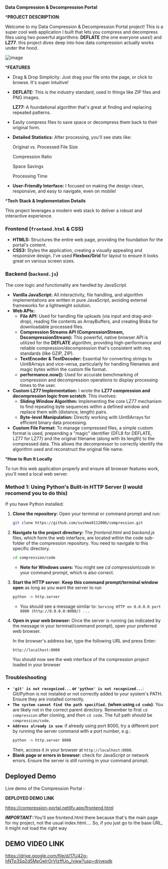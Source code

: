 **Data Compression & Decompression Portal**

 ***PROJECT DESCRIPTION**:
 
Welcome to my Data Compression & Decompression Portal project! This is a super cool web application I built that lets you compress and decompress files using two powerful algorithms: **DEFLATE** (the one everyone uses!) and **LZ77**.
this project dives deep into how data compression actually works under the hood.

![image](https://github.com/user-attachments/assets/47da713f-8045-4dac-8bb7-54542a9695ba)

***FEATURES**

  * Drag & Drop Simplicity: Just drag your file onto the page, or click to browse. It's super intuitive\!
  *
      **DEFLATE:** This is the industry standard, used in things like ZIP files and PNG images.
      
      **LZ77:** A foundational algorithm that's great at finding and replacing repeated patterns.
  * Easily compress files to save space or decompress them back to their original form.
  * **Detailed Statistics:** After processing, you'll see stats like:
    
    Original vs. Processed File Size
    
    Compression Ratio
    
    Space Savings
    
    Processing Time
    
  * **User-Friendly Interface:** I focused on making the design clean, responsive, and easy to navigate, even on mobile!
  


 ***Tech Stack & Implementation Details**

This project leverages a modern web stack to deliver a robust and interactive experience.

### Frontend (`frontend.html` & CSS)

  * **HTML5:** Structures the entire web page, providing the foundation for the portal's content.
  * **CSS3:** Styles the application, creating a visually appealing and responsive design. I've used **Flexbox/Grid** for layout to ensure it looks great on various screen sizes.

### Backend (`backend.js`)

The core logic and functionality are handled by JavaScript.

  * **Vanilla JavaScript:** All interactivity, file handling, and algorithm implementations are written in pure JavaScript, avoiding external frameworks for a lightweight solution.
  * **Web APIs:**
      * **File API:** Used for handling file uploads (via input and drag-and-drop), reading file contents as ArrayBuffers, and creating Blobs for downloadable processed files.
      * **Compression Streams API (CompressionStream, DecompressionStream):** This powerful, native browser API is utilized for the **DEFLATE** algorithm, providing high-performance and reliable compression/decompression that's consistent with req standards (like GZIP, ZIP).
      * **TextEncoder & TextDecoder:** Essential for converting strings to Uint8Arrays and vice-versa, particularly for handling filenames and magic bytes within the custom file format.
      * **performance.now():** Used for accurate benchmarking of compression and decompression operations to display processing times to the user.
  * **Custom LZ77 Implementation:** I wrote the **LZ77 compression and decompression logic from scratch**. This involves:
      * **Sliding Window Algorithm:** Implementing the core LZ77 mechanism to find repeating byte sequences within a defined window and replace them with (distance, length) pairs.
      * **Byte-level Manipulation:** Directly working with Uint8Arrays for efficient binary data processing.
  * **Custom File Format:** To manage compressed files, a simple custom format is used, prepending a "magic" identifier (DFL8 for DEFLATE, LZ77 for LZ77) and the original filename (along with its length) to the compressed data. This allows the decompressor to correctly identify the algorithm used and reconstruct the original file name.

***How to Run It Locally**

To run this web application properly and ensure all browser features work, you'll need a local web server. 

### Method 1: Using Python's Built-in HTTP Server (I would recomend you to do this)

If you have Python installed:

1.  **Clone the repository:**
    Open your terminal or command prompt and run:
    ```bash
    git clone https://github.com/sushma9112006/compression.git
    ```
2.  **Navigate to the project directory:**
    The *frontend.html* and *backend.js* files, which form the web interface, are located within the code sub-folder of the compression repository. You need to navigate to this specific directory.

    ```bash
    cd compression/code
    ```

    * **Note for Windows users:** You might see *cd compression\code* in your command prompt, which is also correct.

3.  **Start the HTTP server:**
    **Keep this command prompt/terminal window open** as long as you want the server to run 

    ```bash
    python -m http.server
    ```
    * You should see a message similar to: `Serving HTTP on 0.0.0.0 port 8000 (http://0.0.0.0:8000/) ...`

4.  **Open in your web browser:**
    Once the server is running (as indicated by the message in your terminal/command prompt), open your preferred web browser.

    In the browser's address bar, type the following URL and press Enter:

    ```
    http://localhost:8000
    ```

    You should now see the web interface of the compression project loaded in your browser

### Troubleshooting

* **`'git' is not recognized...` or `'python' is not recognized...`**:
   Git/Python is not installed or not correctly added to your system's PATH. Ensure they are installed correctly.
* **`The system cannot find the path specified.` (when using `cd code`)**:
    You are likely not in the correct parent directory. Remember to first `cd compression` after cloning, and *then* `cd code`. The full path should be `compression/code`.
* **`Address already in use`**:
    if already using port 8000, try a different port by running the server command with a port number, e.g.:
    ```bash
    python -m http.server 8080
    ```
    Then, access it in your browser at `http://localhost:8080`.
* **Blank page or errors in browser**:
 check for JavaScript or network errors. Ensure the server is still running in your command prompt.



## Deployed Demo

Live demo of the Compression Portal :

**DEPLOYED DEMO LINK**

https://compression-portal.netlify.app/frontend.html

***IMPORTANT***::You'll see frontend.html there because that's the main page for my project, not the usual index.html.... So, if you just go to the base URL, it might not load the right way


## DEMO VIDEO LINK

https://drive.google.com/file/d/17U42g-hNTp3Sq2d5MpOeIrOrVIzffUo_/view?usp=drivesdk
